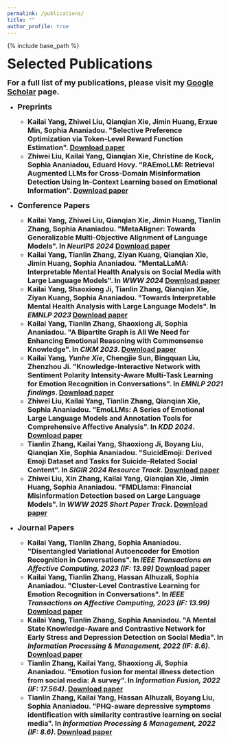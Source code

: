 ```yaml
---
permalink: /publications/
title: ""
author_profile: true
---
```


{% include base_path %}


<b><font size=6>Selected Publications</font>

<font size=4>For a full list of my publications, please visit my <a href="https://scholar.google.com/citations?user=df4H1aQAAAAJ">Google Scholar</a> page.</font>

* <b><font size=4>Preprints</font>
  * <font size=3><b>Kailai Yang</b>, Zhiwei Liu, Qianqian Xie, Jimin Huang, Erxue Min, Sophia Ananiadou. "Selective Preference Optimization via Token-Level Reward Function Estimation". <a href="https://arxiv.org/abs/2408.13518">Download paper</a></font>
  * <font size=3>Zhiwei Liu, <b>Kailai Yang</b>, Qianqian Xie, Christine de Kock, Sophia Ananiadou, Eduard Hovy. "RAEmoLLM: Retrieval Augmented LLMs for Cross-Domain Misinformation Detection Using In-Context Learning based on Emotional Information". <a href="https://arxiv.org/abs/2406.11093">Download paper</a></font>

* <b><font size=4>Conference Papers</font>
  * <font size=3><b>Kailai Yang</b>, Zhiwei Liu, Qianqian Xie, Jimin Huang, Tianlin Zhang, Sophia Ananiadou. "MetaAligner: Towards Generalizable Multi-Objective Alignment of Language Models". In <i>NeurlPS 2024</i> <a href="https://arxiv.org/abs/2403.17141">Download paper</a></font>
  * <font size=3><b>Kailai Yang</b>, Tianlin Zhang, Ziyan Kuang, Qianqian Xie, Jimin Huang, Sophia Ananiadou. "MentaLLaMA: Interpretable Mental Health Analysis on Social Media with Large Language Models". In <i>WWW 2024</i> <a href="https://arxiv.org/abs/2309.13567">Download paper</a></font>
  * <font size=3><b>Kailai Yang</b>, Shaoxiong Ji, Tianlin Zhang, Qianqian Xie, Ziyan Kuang, Sophia Ananiadou. "Towards Interpretable Mental Health Analysis with Large Language Models". In <i>EMNLP 2023</i> <a href="https://aclanthology.org/2023.emnlp-main.370/">Download paper</a></font>
  * <font size=3><b>Kailai Yang</b>, Tianlin Zhang, Shaoxiong Ji, Sophia Ananiadou. "A Bipartite Graph is All We Need for Enhancing Emotional Reasoning with Commonsense Knowledge". In <i>CIKM 2023</i>. <a href="https://arxiv.org/abs/2308.04811">Download paper</a></font>
  * <font size=3><b>Kailai Yang</b>*, Yunhe Xie*, Chengjie Sun, Bingquan Liu, Zhenzhou Ji. "Knowledge-Interactive Network with Sentiment Polarity Intensity-Aware
Multi-Task Learning for Emotion Recognition in Conversations". In <i>EMNLP 2021 findings</i>. <a href="https://aclanthology.org/2021.findings-emnlp.245/">Download paper</a></font>
  * <font size=3>Zhiwei Liu, <b>Kailai Yang</b>, Tianlin Zhang, Qianqian Xie, Sophia Ananiadou. "EmoLLMs: A Series of Emotional Large Language Models and Annotation Tools for Comprehensive Affective Analysis". In <i>KDD 2024</i>. <a href="https://arxiv.org/abs/2401.08508">Download paper</a></font>
  * <font size=3>Tianlin Zhang, <b>Kailai Yang</b>, Shaoxiong Ji, Boyang Liu, Qianqian Xie, Sophia Ananiadou. "SuicidEmoji: Derived Emoji Dataset and Tasks for Suicide-Related Social Content". In <i>SIGIR 2024 Resource Track</i>. <a href="https://dl.acm.org/doi/10.1145/3626772.3657852">Download paper</a></font>
  * <font size=3>Zhiwei Liu, Xin Zhang, <b>Kailai Yang</b>, Qianqian Xie, Jimin Huang, Sophia Ananiadou. "FMDLlama: Financial Misinformation Detection based on Large Language Models". In <i>WWW 2025 Short Paper Track</i>. <a href="https://arxiv.org/abs/2409.16452">Download paper</a></font>

* <b><font size=4>Journal Papers</font>
  * <font size=3><b>Kailai Yang</b>, Tianlin Zhang, Sophia Ananiadou. "Disentangled Variational Autoencoder for Emotion Recognition in Conversations". In <i>IEEE Transactions on Affective Computing, 2023 (IF: 13.99)</i> <a href="https://arxiv.org/abs/2305.14071">Download paper</a></font>
  * <font size=3><b>Kailai Yang</b>, Tianlin Zhang, Hassan Alhuzali, Sophia Ananiadou. "Cluster-Level Contrastive Learning for Emotion Recognition in Conversations". In <i>IEEE Transactions on Affective Computing, 2023 (IF: 13.99)</i> <a href="http://arxiv.org/abs/2302.03508">Download paper</a></font>
  * <font size=3><b>Kailai Yang</b>, Tianlin Zhang, Sophia Ananiadou. "A Mental State Knowledge-Aware and Contrastive Network for Early Stress and Depression Detection on Social Media". In <i>Information Processing & Management, 2022 (IF: 8.6)</i>. <a href="https://www.sciencedirect.com/science/article/pii/S0306457322000796">Download paper</a></font>
  * <font size=3>Tianlin Zhang, <b>Kailai Yang</b>, Shaoxiong Ji, Sophia Ananiadou. "Emotion fusion for mental illness detection from social media: A survey". In <i>Information Fusion, 2022 (IF: 17.564)</i>. <a href="https://doi.org/10.1016/j.inffus.2022.11.031">Download paper</a></font>
  * <font size=3>Tianlin Zhang, <b>Kailai Yang</b>, Hassan Alhuzali, Boyang Liu, Sophia Ananiadou. "PHQ-aware depressive symptoms identification with similarity contrastive learning on social media". In <i>Information Processing & Management, 2022 (IF: 8.6)</i>. <a href="https://www.sciencedirect.com/science/article/pii/S0306457323001541">Download paper</a></font>
